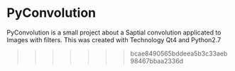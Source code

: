 PyConvolution
=============

PyConvolution is a small project about a Saptial convolution applicated to Images with filters. This was created with Technology Qt4 and Python2.7
>>>>>>> bcae8490565bddeea5b3c33aeb98467bbaa2336d
